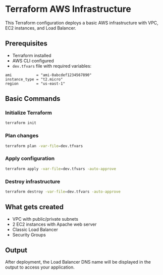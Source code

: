 # Terraform AWS Infrastructure

This Terraform configuration deploys a basic AWS infrastructure with VPC, EC2 instances, and Load Balancer.

## Prerequisites

- Terraform installed
- AWS CLI configured
- `dev.tfvars` file with required variables:

```hcl
ami           = "ami-0abcdef1234567890"
instance_type = "t2.micro"
region        = "us-east-1"
```

## Basic Commands

### Initialize Terraform
```bash
terraform init
```

### Plan changes
```bash
terraform plan -var-file=dev.tfvars
```

### Apply configuration
```bash
terraform apply -var-file=dev.tfvars -auto-approve
```

### Destroy infrastructure
```bash
terraform destroy -var-file=dev.tfvars -auto-approve
```

## What gets created

- VPC with public/private subnets
- 2 EC2 instances with Apache web server
- Classic Load Balancer
- Security Groups

## Output

After deployment, the Load Balancer DNS name will be displayed in the output to access your application.